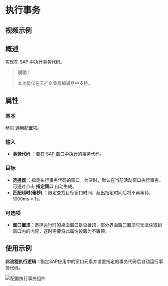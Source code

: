 # 执行事务

## 视频示例

## 概述

实现在 SAP 中执行事务代码。

> **说明：**
>
> 本功能仅在云扩企业版编辑器中支持。

## 属性

### 基本

参见 [通用配置项](../Appendix/CommonConfigurationItems.md)。

### 输入

- **事务代码** ：要在 SAP 窗口中执行的事务代码。

### 目标

- **[选择器](../../Appendix/Selector.md?_v=v2020.4)** ：指定执行事务代码的窗口，为空时，默认在当前活动窗口执行事务。可通过点击 **指定窗口** 自动生成。
- **匹配超时(毫秒)** ：限定查找目标窗口时间，超出指定时间后将不再等待，1000ms = 1s。

### 可选项

- **窗口置顶**：选择运行时的桌面窗口是否置顶，部分界面窗口置顶时无法获取到窗口内的内容，这时需要将此属性设置为不置顶。

## 使用示例

**此流程执行逻辑**：指定SAP应用中的窗口元素并设置指定的事务代码后自动运行事务代码。

![配置执行事务组件](https://docimages.blob.core.chinacloudapi.cn/images/Activities/SAPTransaction-1.png)
